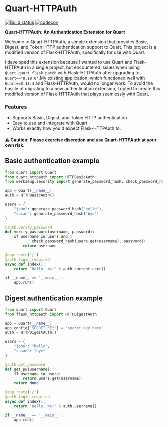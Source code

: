 Quart-HTTPAuth
==============

[![Build status](https://github.com/miguelgrinberg/Flask-HTTPAuth/workflows/build/badge.svg)](https://github.com/miguelgrinberg/Flask-HTTPAuth/actions) [![codecov](https://codecov.io/gh/miguelgrinberg/Flask-HTTPAuth/branch/master/graph/badge.svg?token=KeU2002DHo)](https://codecov.io/gh/miguelgrinberg/Flask-HTTPAuth)

**Quart-HTTPAuth: An Authentication Extension for Quart**

Welcome to Quart-HTTPAuth, a simple extension that provides Basic, Digest, and Token HTTP authentication support to Quart.
This project is a modified version of Flask-HTTPAuth, specifically for use with Quart.

I developed this extension because I wanted to use Quart and Flask-HTTPAuth in a single project, but encountered issues when using `Quart.quart_flask_patch` with Flask-HTTPAuth after upgrading to `Quart=='0.19.0'`.My existing application, which functioned well with `Quart==0.18.4` and Flask-HTTPAuth, would no longer work. To avoid the hassle of migrating to a new authentication extension, I opted to create this modified version of Flask-HTTPAuth that plays seamlessly with Quart.

### Features

* Supports Basic, Digest, and Token HTTP authentication
* Easy to use and integrate with Quart
* Works exactly how you'd expect Flask-HTTPAuth to.


#### ⚠️ Caution: Please exercise discretion and use Quart-HTTPAuth at your own risk.


Basic authentication example
----------------------------

```python
from quart import Quart
from quart_httpauth import HTTPBasicAuth
from werkzeug.security import generate_password_hash, check_password_hash

app = Quart(__name__)
auth = HTTPBasicAuth()

users = {
    "john": generate_password_hash("hello"),
    "susan": generate_password_hash("bye")
}

@auth.verify_password
def verify_password(username, password):
    if username in users and \
            check_password_hash(users.get(username), password):
        return username

@app.route('/')
@auth.login_required
async def index():
    return "Hello, %s!" % auth.current_user()

if __name__ == '__main__':
    app.run()
```


Digest authentication example
-----------------------------

```python
from quart import Quart
from flask_httpauth import HTTPDigestAuth

app = Quart(__name__)
app.config['SECRET_KEY'] = 'secret key here'
auth = HTTPDigestAuth()

users = {
    "john": "hello",
    "susan": "bye"
}

@auth.get_password
def get_pw(username):
    if username in users:
        return users.get(username)
    return None

@app.route('/')
@auth.login_required
async def index():
    return "Hello, %s!" % auth.username()

if __name__ == '__main__':
    app.run()
```
